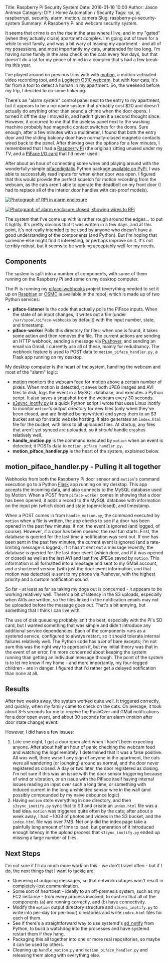 Title: Raspberry Pi Security System
Date: 2016-01-16 10:00
Author: Jason Antman
Category: DIY / Home Automation / Security
Tags: rpi, pi, raspberrypi, security, alarm, motion, camera
Slug: raspberry-pi-security-system
Summary: A Raspberry Pi and webcam security system.

It seems that crime is on the rise in the area where I live, and in my "gated" (when they actually close)
apartment complex. I'm going out of town for a while to visit family, and was a bit wary of leaving my
apartment - and all of my posessions, and most importantly my cats, unattended for too long. I'm having
some family in the area check on the cats every few days, but that doesn't do a lot for my peace of mind
in a complex that's had a few break-ins this year.

I've played around on previous trips with with [motion](http://www.lavrsen.dk/foswiki/bin/view/Motion/WebHome), a motion-activated video recording tool,
and a [Logitech C310 webcam](http://www.amazon.com/Logitech-960-000585-HD-Webcam-C310/dp/B003LVZO8S/ref=sr_1_1?ie=UTF8&qid=1450663461&sr=8-1&keywords=logitech+c310),
but with four cats, it's far from a tool to detect a human in my apartment. So, the weekend before my trip,
I decided to do some tinkering.

There's an "alarm system" control panel next to the entry to my apartment, but it appears to be a no-name system that probably
cost $20 and doesn't actually do anything other than sound a chime when the door opens. I turned it off the day I moved in,
and hadn't given it a second thought since. However, it occurred to me that the useless panel next to the washing machine
probably had magnetic contact switches for the doors. Sure enough, after a few minutes with a multimeter, I found that both
the entry door and the sliding balcony door have normally-closed magnetic contacts wired back to the panel. After thinking
over the options for a few minutes, I remembered that I had a [Raspberry Pi](https://www.raspberrypi.org/) (the original)
sitting unused under my TV, and a [PiFace I/O card](https://www.sparkfun.com/products/11772) that I'd never used.

After about an hour of connecting some wires and playing around with the wonderfully-simple [pifacedigitalio](http://piface.github.io/pifacedigitalio/)
Python package [available on PyPi](https://pypi.python.org/pypi/pifacedigitalio/3.0.5), I was able to successfully read
inputs for when either door was open. I figured that this would provide the perfect squelch for motion recording from the
webcam, as the cats aren't able to operate the deadbolt on my front door (I had to replace all of the interior door handles
with cat-proof models).

[![Photograph of RPi in alarm enclosure](/GFX/rpi_alarm_1_sm.jpg)](/GFX/rpi_alarm_1_large.jpg)

[![Photograph of alarm enclosure closed, showing wires to RPi](/GFX/rpi_alarm_2_sm.jpg)](/GFX/rpi_alarm_2_large.jpg)

The system that I've come up with is rather rough around the edges... to put it lightly. It's pretty obvious that it was written
in a few days, and at this point, it's not really intended to be used by anyone who doesn't have a good understanding of the
components (and Python). But I'm hoping that someone else might find it interesting, or perhaps improve on it. It's not terribly
robust, but it seems to be working acceptably well for my needs.

## Components

The system is split into a number of components, with some of them running on the Raspberry Pi and some on my desktop computer.

The Pi is running my [piface-webhooks](https://github.com/jantman/piface-webhooks) project (everything needed to set it up on
[Raspbian](https://www.raspbian.org/) or [OSMC](https://osmc.tv/) is available in the repo), which is made up of two Python
services:

* __piface-listener__ Is the code that actually polls the PiFace inputs. When the state of an input changes, it writes out
a file (under ``/var/spool/piface-webhooks`` by default) with the input number, state, and timestamp.
* __piface-worker__ Polls this directory for files; when one is found, it takes some action and then removes the file. The
current actions are sending an HTTP webhook, sending a message via [Pushover](https://pushover.net/), and sending an email
via Gmail. I currently use all of these, mainly for redudnancy. The webhook feature is used to POST data to ``motion_piface_handler.py``,
a Flask app running on my desktop.

My desktop computer is the heart of the system, handling the webcam and most of the "alarm" logic:

* [motion](http://www.lavrsen.dk/foswiki/bin/view/Motion/WebHome) monitors the webcam feed for motion above a certain number of
pixels. When motion is detected, it saves both JPEG images and AVI files to disk, logs the event in a MySQL database, and
executes a Python script. It also saves a snapshot from the webcam every 30 seconds.
* [s3sync_inotify.py](https://github.com/jantman/misc-scripts/blob/master/s3sync_inotify.py) is a quick Python script I wrote that
uses Linux inotify to monitor ``motion``'s output directory for new files (only when they've been closed, and are finished being
written) and syncs them to an S3 bucket set up for static website hosting. It also generates an ``index.html`` file for the bucket,
with links to all uploaded files. At startup, any files that aren't yet synced are uploaded, so it _should_ handle crashes relatively
well.
* __handle_motion.py__ is the command executed by ``motion`` when an event is detected; it POSTs data to ``motion_piface_handler.py``.
* __motion_piface_handler.py__ is the heart of the system, explained below.

## motion_piface_handler.py - Pulling it all together

Webhooks from both the Raspberry Pi door sensor and ``motion``'s command execution go to a Python [Flask](http://flask.pocoo.org/) app
running on my desktop. This app accepts the incoming data, and also connects to the MySQL database used by Motion. When a POST from
``piface-worker`` comes in showing that a door has been opened, it adds a record to the MySQL database with information on the input
pin (which door) and state (open/closed), and timestamp.

When a POST comes in from ``handle_motion.py``, the command executed by ``motion`` when a file is written, the app checks to see if
a door has been opened in the past few minutes. If not, the event is ignored (and logged, of course). However, if a door has been
opened, the real fun starts. First, the database is queried for the last time a notification was sent out. If one has been sent
in the past few minutes, the current event is ignored (and a rate-limiting message is logged). If it hasn't sent out a message
recently, the database is queried for the last door event (which door, and if it was opened or closed) as well as the last AVI
and last five JPEGs saved by ``motion``. This information is all formatted into a message and sent to my GMail account, and a
shortened version (with just the door event information, and that motion was detected) is sent to my phone via Pushover, with
the highest priority and a custom notification sound.

So far - at least as far as taking my dogs out is concerned - it appears to be working relatively well. There's a bit of
latency in the S3 uploads, especially when AVIs are written, so the files linked in the notification emails may not be
uploaded before the message goes out. That's a bit annying, but something that I think I can live with.

The use of disk queueing probably isn't the best, especially with the Pi's SD card, but I wanted something that was simple
and didn't introduce any additional service dependencies. Each of the components runs as a systemd service, configured to
always restart, so it should tolerate internal failures relatively well. The Python code has a _lot_ of bare excepts;
I'm not sure this was the right way to approach it, but my initial theory was that in the event of an error, I'm more
concerned about keeping the system running than getting an individual message through. The point of the system is to let
me know if my home - and more importantly, my four-legged children - are in danger. I figured that I'd rather get a delayed
notification than none at all.

## Results

After two weeks away, the system worked quite well. It triggered correctly, and quickly, when my family came to check on the cats.
On average, it took about 3-5 seconds for me to receive the PushOver and GMail notifications for a door open event, and about 30 seconds
for an alarm (motion after door state change) event.

However, I did have a few issues:

1. Late one night, I got a door open alert when I hadn't been expecting anyone. After about half an hour of panic checking the webcam feed
and watching the logs remotely, I determined that it was a false positive. All was well, there wasn't any sign of anyone in the apartment,
the cats were all wandering (or lounging) around as normal, and the door never registered as closed. A day or two later, the door registered
as closing. I'm not sure if this was an issue with the door sensor triggering because of wind or vibration, or an issue with the PiFace itself
having internal issues reading an input over such a long time, or something with induced current in the long unshielded sensor wire in the wall
(and possibly compounded by my naive debounce logic).
2. Having ``motion`` store everything in one directory, and then ``s3sync_inotify.py`` sync that to S3 and create an ``index.html`` file was a
bad idea. ``motion`` was triggered quite often by the cats; after about a week away, I had ~10GB of photos and videos in the S3 bucket, and the
``index.html`` file was over 7MB. Not only did the index page take a painfully long amount of time to load, but generation of it introduced enough
latency in the upload process that ``s3sync_inotify.py`` ended up missing a large number of files.

## Next Steps

I'm not sure if I'll do much more work on this - we don't travel often - but if I do, the next things that I want to tackle are:

* Queueing of outgoing messages, so that network outages won't result in completely-lost communication.
* Some sort of heartbeat - ideally to an off-premesis system, such as my EC2 instance - from every process involved, to
confirm that all of the components (a) are running correctly, and (b) have connectivity.
* Modify the ``motion`` output directory structure and ``s3sync_inotify.py`` to write into per-day (or per-hour) directories
and write ``index.html`` files for each of them.
* See if there's a straightforward way to use systemd's [sd_notify](http://www.freedesktop.org/software/systemd/man/sd_notify.html)
from Python, to build a watchdog into the processes and have systemd restart them if they hang.
* Packaging this all together into one or more real repositories, so maybe it can be used by others.
* Cleaning up ``handle_motion.py`` and ``motion_piface_handler.py`` and releasing them along with everything else.
